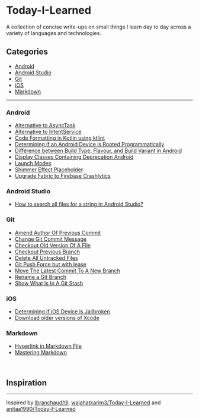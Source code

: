# Today-I-Learned

A collection of concise write-ups on small things I learn day to day across a variety of languages and technologies. 

## Categories

* [Android](#android)
* [Android Studio](#android-studio)
* [Git](#git)
* [iOS](#ios)
* [Markdown](#markdown)

-----------------------------------------------------------------------------------------------

### Android

- [Alternative to AsyncTask](android/alternative-to-asynctask-in-java.md)
- [Alternative to IntentService](android/alternative-to-intentservice.md)
- [Code Formatting in Kotlin using ktlint](android/code-formatting-in-kotlin-using-ktlint.md)
- [Determining if an Android Device is Rooted Programmatically](android/determining-if-an-android-device-is-rooted-programmatically.md)
- [Difference between Build Type, Flavour, and Build Variant in Android](android/difference-between-build-type-flavour-and-build-variant.md)
- [Display Classes Containing Deprecation Android](android/display-classes-containing-deprecation-android.md)
- [Launch Modes](android/launch_modes.md)
- [Shimmer Effect Placeholder](android/shimmer-effect-placeholder.md)
- [Upgrade Fabric to Firebase Crashlytics](android/upgrade-fabric-to-firebase-crashlytics.md)

### Android Studio

- [How to search all files for a string in Android Studio?](android-studio/search-all-files-for-the-string.md)

### Git

- [Amend Author Of Previous Commit](git/ammend-author-of-previous-commit.md)
- [Change Git Commit Message](git/change-git-commit-message.md)
- [Checkout Old Version Of A File](git/checkout-old-version-of-a-file.md)
- [Checkout Previous Branch](git/checkout-previous-branch.md)
- [Delete All Untracked Files](git/delete-all-untracked-files.md)
- [Git Push Force but with lease](git/git-push-force-but-with-lease.md)
- [Move The Latest Commit To A New Branch](git/move-the-latest-commit-to-a-new-branch.md)
- [Rename a Git Branch](git/rename_git_branch.md)
- [Show What Is In A Git Stash](git/show-what-is-in-a-git-stash.md)

### iOS

- [Determining if iOS Device is Jailbroken](ios/determining-if-ios-device-is-jailbroken.md)
- [Download older versions of Xcode](ios/download-older-versions-of-Xcode.md)

### Markdown

- [Hyperlink in Markdown File](markdown/hyperlink-in-markdown-file.md)
- [Mastering Markdown](markdown/mastering-markdown.md)

</br>

## Inspiration
------------------------------------

Inspired by [jbranchaud/til](https://github.com/jbranchaud/til), [wajahatkarim3/Today-I-Learned](https://github.com/wajahatkarim3/Today-I-Learned) and [anitaa1990/Today-I-Learned](https://github.com/anitaa1990/Today-I-Learned)
